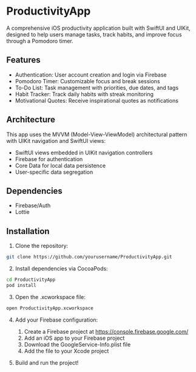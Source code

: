 # ProductivityApp

A comprehensive iOS productivity application built with SwiftUI and UIKit, designed to help users manage tasks, track habits, and improve focus through a Pomodoro timer.

## Features 

- Authentication: User account creation and login via Firebase
- Pomodoro Timer: Customizable focus and break sessions
- To-Do List: Task management with priorities, due dates, and tags
- Habit Tracker: Track daily habits with streak monitoring
- Motivational Quotes: Receive inspirational quotes as notifications

## Architecture

This app uses the MVVM (Model-View-ViewModel) architectural pattern with UIKit navigation and SwiftUI views:

- SwiftUI views embedded in UIKit navigation controllers
- Firebase for authentication
- Core Data for local data persistence
- User-specific data segregation

## Dependencies

- Firebase/Auth
- Lottie

## Installation

1. Clone the repository:

```bash
git clone https://github.com/yourusername/ProductivityApp.git
```

2. Install dependencies via CocoaPods:

```bash
cd ProductivityApp
pod install
```

3. Open the .xcworkspace file:

```bash
open ProductivityApp.xcworkspace
```

4. Add your Firebase configuration:

    1. Create a Firebase project at https://console.firebase.google.com/
    2. Add an iOS app to your Firebase project
    3. Download the GoogleService-Info.plist file
    4. Add the file to your Xcode project


5. Build and run the project!

